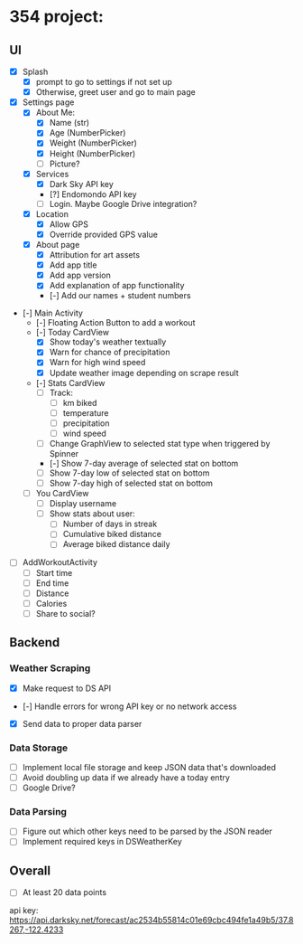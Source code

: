 # 354 project: 

## UI

- [x] Splash
    - [x] prompt to go to settings if not set up
    - [x] Otherwise, greet user and go to main page

- [x] Settings page
    - [x] About Me:
        - [x] Name   (str)
        - [x] Age    (NumberPicker)
        - [x] Weight (NumberPicker)
        - [x] Height (NumberPicker)
        - [ ] Picture?
    - [x] Services
        - [x] Dark Sky API key
        - [?] Endomondo API key
        - [ ] Login. Maybe Google Drive integration?
    - [x] Location
        - [x] Allow GPS
        - [x] Override provided GPS value
    - [x] About page
        - [x] Attribution for art assets
        - [x] Add app title
        - [x] Add app version
        - [x] Add explanation of app functionality
        - [-] Add our names + student numbers

- [-] Main Activity
    - [-] Floating Action Button to add a workout
    - [-] Today CardView
        - [x] Show today's weather textually
        - [x] Warn for chance of precipitation
        - [x] Warn for high wind speed
        - [x] Update weather image depending on scrape result
    - [-] Stats CardView    
        - [ ] Track:
            - [ ] km biked
            - [ ] temperature
            - [ ] precipitation
            - [ ] wind speed
        - [ ] Change GraphView to selected stat type when triggered by Spinner
        - [-] Show 7-day average of selected stat on bottom
        - [ ] Show 7-day low of selected stat on bottom
        - [ ] Show 7-day high of selected stat on bottom
    - [ ] You CardView
        - [ ] Display username
        - [ ] Show stats about user:
            - [ ] Number of days in streak
            - [ ] Cumulative biked distance
            - [ ] Average biked distance daily
            
- [ ] AddWorkoutActivity
    - [ ] Start time
    - [ ] End time
    - [ ] Distance
    - [ ] Calories
    - [ ] Share to social?
 
## Backend

### Weather Scraping

- [x] Make request to DS API
- [-] Handle errors for wrong API key or no network access
- [x] Send data to proper data parser

### Data Storage

- [ ] Implement local file storage and keep JSON data that's downloaded
- [ ] Avoid doubling up data if we already have a today entry
- [ ] Google Drive?

### Data Parsing 

- [ ] Figure out which other keys need to be parsed by the JSON reader
- [ ] Implement required keys in DSWeatherKey

## Overall            
 
- [ ] At least 20 data points


api key: https://api.darksky.net/forecast/ac2534b55814c01e69cbc494fe1a49b5/37.8267,-122.4233
